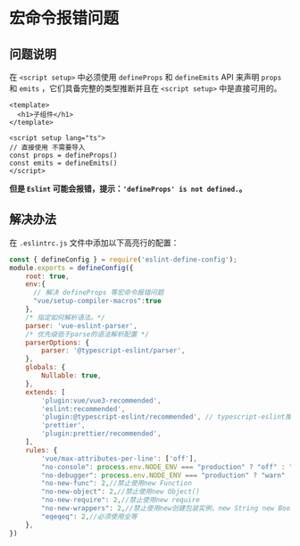 # 宏命令报错问题

## 问题说明

在 `<script setup>` 中必须使用 `defineProps` 和 `defineEmits` API 来声明 `props` 和 `emits` ，它们具备完整的类型推断并且在 `<script setup>` 中是直接可用的。

```vue
<template>
  <h1>子组件</h1>
</template>

<script setup lang="ts">
// 直接使用 不需要导入
const props = defineProps()
const emits = defineEmits()
</script>
```

**但是 `Eslint` 可能会报错，提示：`'defineProps' is not defined.`。**

## 解决办法

在 `.eslintrc.js` 文件中添加以下高亮行的配置：

```js {4-7}
const { defineConfig } = require('eslint-define-config');
module.exports = defineConfig({
    root: true,
    env:{
      // 解决 defineProps 等宏命令报错问题
      "vue/setup-compiler-macros":true
    },
    /* 指定如何解析语法。*/
    parser: 'vue-eslint-parser',
    /* 优先级低于parse的语法解析配置 */
    parserOptions: {
        parser: '@typescript-eslint/parser',
    },
    globals: {
        Nullable: true,
    },
    extends: [
        'plugin:vue/vue3-recommended',
        'eslint:recommended',
        'plugin:@typescript-eslint/recommended', // typescript-eslint推荐规则,
        'prettier',
        'plugin:prettier/recommended',
    ],
    rules: {
        'vue/max-attributes-per-line': ['off'],
        "no-console": process.env.NODE_ENV === "production" ? "off" : "off",
        "no-debugger": process.env.NODE_ENV === "production" ? "warn" : "off",
        "no-new-func": 2,//禁止使用new Function
        "no-new-object": 2,//禁止使用new Object()
        "no-new-require": 2,//禁止使用new require
        "no-new-wrappers": 2,//禁止使用new创建包装实例，new String new Boolean new Number
        "eqeqeq": 2,//必须使用全等
    },
})
```